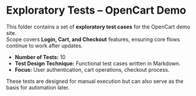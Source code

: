 # Exploratory Tests – OpenCart Demo

This folder contains a set of **exploratory test cases** for the OpenCart demo site.  
Scope covers **Login, Cart, and Checkout** features, ensuring core flows continue to work after updates.

- **Number of Tests:** 10
- **Test Design Technique:** Functional test cases written in Markdown.
- **Focus:** User authentication, cart operations, checkout process.

These tests are designed for manual execution but can also serve as the basis for automation later.
